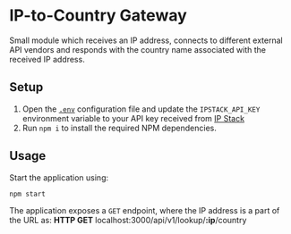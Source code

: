 # IP-to-Country Gateway
Small module which receives an IP address, connects to different external API vendors and responds with the country name associated with the received IP address.

## Setup
1. Open the [`.env`](.env) configuration file and update the `IPSTACK_API_KEY` environment variable to your API key received from [IP Stack](https://ipstack.com/product)
2. Run `npm i` to install the required NPM dependencies.

## Usage
Start the application using:
```sh
npm start
```

The application exposes a `GET` endpoint, where the IP address is a part of the URL as:
  **HTTP GET** localhost:3000/api/v1/lookup/**:ip**/country

